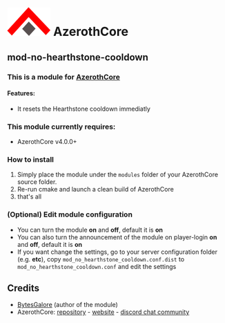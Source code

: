 # ![logo](https://raw.githubusercontent.com/azerothcore/azerothcore.github.io/master/images/logo-github.png) AzerothCore
## mod-no-hearthstone-cooldown
### This is a module for [AzerothCore](http://www.azerothcore.org)

#### Features:
- It resets the Hearthstone cooldown immediatly

### This module currently requires:
- AzerothCore v4.0.0+

### How to install
1. Simply place the module under the `modules` folder of your AzerothCore source folder.
2. Re-run cmake and launch a clean build of AzerothCore
3. that's all

### (Optional) Edit module configuration
- You can turn the module **on** and **off**, default it is **on**
- You can also turn the announcement of the module on player-login **on** and **off**, default it is **on**
- If you want change the settings, go to your server configuration folder (e.g. **etc**), copy `mod_no_hearthstone_cooldown.conf.dist` to `mod_no_hearthstone_cooldown.conf` and edit the settings

## Credits
* [BytesGalore](https://github.com/BytesGalore) (author of the module)
* AzerothCore: [repository](https://github.com/azerothcore) - [website](http://azerothcore.org/) - [discord chat community](https://discord.gg/PaqQRkd)
